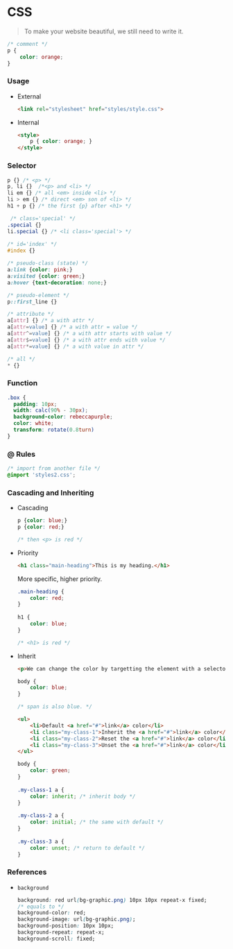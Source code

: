 # CSS

> To make your website beautiful, we still need to write it.

```css
/* comment */
p {
    color: orange;
}
```

### Usage

* External

  ```html
  <link rel="stylesheet" href="styles/style.css">
  ```

* Internal

  ```html
  <style>
      p { color: orange; }
  </style>
  ```

### Selector

```css
p {} /* <p> */
p, li {}  /*<p> and <li> */
li em {} /* all <em> inside <li> */
li > em {} /* direct <em> son of <li> */
h1 + p {} /* the first {p} after <h1> */

 /* class='special' */
.special {}
li.special {} /* <li class='special'> */
    
/* id='index' */
#index {}

/* pseudo-class (state) */
a:link {color: pink;}
a:visited {color: green;}
a:hover {text-decoration: none;}

/* pseudo-element */
p::first_line {}

/* attribute */
a[attr] {} /* a with attr */
a[attr=value] {} /* a with attr = value */
a[attr^=value] {} /* a with attr starts with value */
a[attr$=value] {} /* a with attr ends with value */
a[attr*=value] {} /* a with value in attr */

/* all */
* {}
```

### Function

```css
.box {
  padding: 10px;
  width: calc(90% - 30px);
  background-color: rebeccapurple;
  color: white;
  transform: rotate(0.8turn)
}
```

### @ Rules

```css
/* import from another file */
@import 'styles2.css'; 


```



### Cascading and Inheriting

* Cascading

  ```css
  p {color: blue;}
  p {color: red;}
  
  /* then <p> is red */
  ```

* Priority

  ```html
  <h1 class="main-heading">This is my heading.</h1>
  ```

  More specific, higher priority.

  ```css
  .main-heading { 
      color: red; 
  }
          
  h1 { 
      color: blue; 
  }
  
  /* <h1> is red */
  ```

* Inherit

  ```html
  <p>We can change the color by targetting the element with a selector, such as this <span>span</span>.</p>
  ```

  ```css
  body {
      color: blue;
  }
  
  /* span is also blue. */
  ```

  ```html
  <ul>
      <li>Default <a href="#">link</a> color</li>                             // blue
      <li class="my-class-1">Inherit the <a href="#">link</a> color</li>      // green
      <li class="my-class-2">Reset the <a href="#">link</a> color</li>        // black
      <li class="my-class-3">Unset the <a href="#">link</a> color</li>        // green
  </ul>
  ```

  ```css
  body {
      color: green;
  }
            
  .my-class-1 a {
      color: inherit; /* inherit body */
  }
            
  .my-class-2 a {
      color: initial; /* the same with default */
  }
            
  .my-class-3 a {
      color: unset; /* return to default */
  }
  ```

  

### References

* `background`

  ```css
  background: red url(bg-graphic.png) 10px 10px repeat-x fixed;
  /* equals to */ 
  background-color: red;
  background-image: url(bg-graphic.png);
  background-position: 10px 10px;
  background-repeat: repeat-x;
  background-scroll: fixed;
  ```

  


